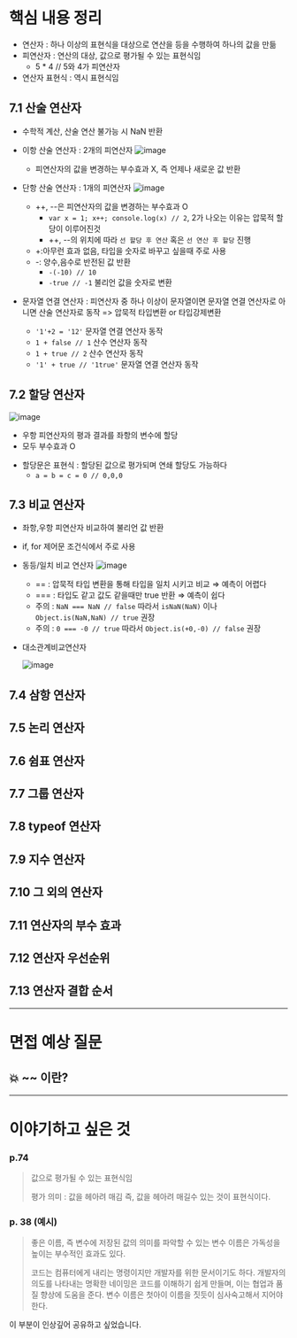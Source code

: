 # 핵심 내용 정리

- 연산자 : 하나 이상의 표현식을 대상으로 연산을 등을 수행하여 하나의 값을 만듦
- 피연산자 : 연산의 대상, 값으로 평가될 수 있는 표현식임
  - 5 \* 4 // 5와 4가 피연산자
- 연산자 표현식 : 역시 표현식임

## 7.1 산술 연산자

- 수학적 계산, 산술 연산 불가능 시 NaN 반환
- 이항 산술 연산자 : 2개의 피연산자
  ![image](https://github.com/KingJiwon/js_deep_dive/assets/84695884/a85651a2-bf11-4284-bca7-43807dd1bbc2)

  - 피연산자의 값을 변경하는 부수효과 X, 즉 언제나 새로운 값 반환
- 단항 산술 연산자 : 1개의 피연산자
 ![image](https://github.com/KingJiwon/js_deep_dive/assets/84695884/a79f7dd2-f145-4a0e-88cf-c4ea8a9cf905)

  - ++, --은 피연산자의 값을 변경하는 부수효과 O
    - `var x = 1; x++; console.log(x) // 2`,
      2가 나오는 이유는 압묵적 할당이 이루어진것
    - ++, --의 위치에 따라 `선 할당 후 연산` 혹은 `선 연산 후 할당` 진행
  - +:아무런 효과 없음, 타입을 숫자로 바꾸고 싶을때 주로 사용
  - -: 양수,음수로 반전된 값 반환
    - `-(-10) // 10`
    - `-true // -1` 불리언 값을 숫자로 변환
- 문자열 연결 연산자 : 피연산자 중 하나 이상이 문자열이면 문자열 연결 연산자로 아니면 산술 연산자로 동작 => 압묵적 타입변환 or 타입강제변환
  - `'1'+2 = '12'` 문자열 연결 연산자 동작
  - `1 + false // 1` 산수 연산자 동작
  - `1 + true // 2` 산수 연산자 동작
  - `'1' + true // '1true'` 문자열 연결 연산자 동작

## 7.2 할당 연산자

![image](https://github.com/KingJiwon/js_deep_dive/assets/84695884/2c1a4d5b-29d5-4828-97d5-20cf259d5475)


- 우항 피연산자의 평과 결과를 좌항의 변수에 할당
- 모두 부수효과 O

* 할당문은 표현식 : 할당된 값으로 평가되며 연쇄 할당도 가능하다
  - `a = b = c = 0 // 0,0,0`

## 7.3 비교 연산자

- 좌항,우항 피연산자 비교하여 불리언 값 반환
- if, for 제어문 조건식에서 주로 사용
- 동등/일치 비교 연산자
![image](https://github.com/KingJiwon/js_deep_dive/assets/84695884/bfdbfb5c-548d-4bdf-bf34-3d88f31149d9)
    * == : 압묵적 타입 변환을 통해 타입을 일치 시키고 비교 ⇒ 예측이 어렵다
    * === : 타입도 같고 값도 같을때만 true 반환 ⇒ 예측이 쉽다
    - 주의 : `NaN === NaN // false` 따라서 `isNaN(NaN)` 이나 `Object.is(NaN,NaN) // true` 권장
    - 주의 : `0 === -0 // true` 따라서 `Object.is(+0,-0) // false` 권장
    
- 대소관계비교연산자
  
   ![image](https://github.com/KingJiwon/js_deep_dive/assets/84695884/bf0103bf-9c8e-4758-8b11-59f931bd6b7e)


## 7.4 삼항 연산자

## 7.5 논리 연산자

## 7.6 쉼표 연산자

## 7.7 그룹 연산자

## 7.8 typeof 연산자

## 7.9 지수 연산자

## 7.10 그 외의 연산자

## 7.11 연산자의 부수 효과

## 7.12 연산자 우선순위

## 7.13 연산자 결합 순서

---

# 면접 예상 질문

## 💥 ~~ 이란?

---

# 이야기하고 싶은 것

### p.74

> 값으로 평가될 수 있는 표현식임
>
> 평가 의미 : 값을 헤아려 매김 즉, 값을 헤아려 매길수 있는 것이 표현식이다.

### p. 38 (예시)

> 좋은 이름, 즉 변수에 저장된 값의 의미를 파악할 수 있는 변수 이름은 가독성을 높이는 부수적인 효과도 있다.
>
> 코드는 컴퓨터에게 내리는 명령이지만 개발자를 위한 문서이기도 하다. 개발자의 의도를 나타내는 명확한 네이밍은 코드를 이해하기 쉽게 만들며, 이는 협업과 품질 향상에 도움을 준다. 변수 이름은 첫아이 이름을 짓듯이 심사숙고해서 지어야 한다.

이 부분이 인상깊어 공유하고 싶었습니다.
